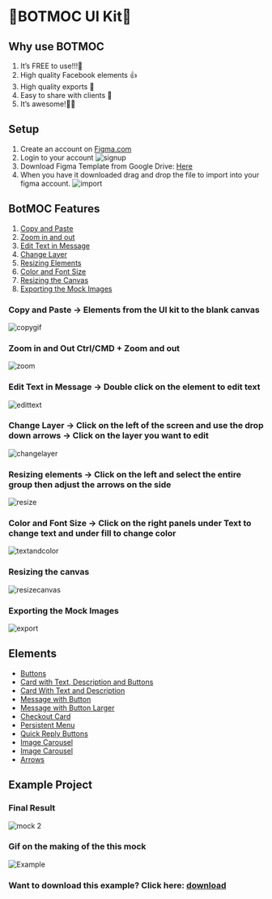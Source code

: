 # 🤖BOTMOC UI Kit🤖

## Why use BOTMOC
1. It’s FREE to use!!!🤑
2. High quality Facebook elements 👍
3. High quality exports 🔎
4. Easy to share with clients 💼
5. It’s awesome!🙂


## Setup
1. Create an account on [Figma.com](https://www.figma.com)
2. Login to your account
![signup](https://user-images.githubusercontent.com/18271248/47385798-9cfa6f80-d6d0-11e8-9730-324398fac011.gif)
3. Download Figma Template from Google Drive: [Here](https://drive.google.com/file/d/17yWxaVbLujXeLdD-cBwczIytEcwO8Z5s/view?usp=sharing)
4. When you have it downloaded drag and drop the file to import into your figma account.
![import](https://user-images.githubusercontent.com/18271248/47385802-a08df680-d6d0-11e8-92c1-731617bf24ef.gif)



## BotMOC Features
1. [Copy and Paste](README.md#copy-and-paste---elements-from-the-ui-kit-to-the-blank-canvas)
2. [Zoom in and out](README.md#zoom-in-and-out-ctrlcmd--zoom-and-out)
3. [Edit Text in Message](README.md#edit-text-in-message---double-click-on-the-element-to-edit-text)
4. [Change Layer](README.md#change-layer---click-on-the-left-of-the-screen-and-use-the-drop-down-arrows---click-on-the-layer-you-want-to-edit)
5. [Resizing Elements](README.md#resizing-elements---click-on-the-left-and-select-the-entire-group-then-adjust-the-arrows-on-the-side)
6. [Color and Font Size](https://github.com/davidbudnick/BOTMOC/blob/master/README.md#color-and-font-size---click-on-the-right-panels-under-text-to-change-text-and-under-fill-to-change-color)
7. [Resizing the Canvas](README.md#resizing-the-canvas)
8. [Exporting the Mock Images](README.md#exporting-the-mock-images)



### Copy and Paste -> Elements from the UI kit to the blank canvas
![copygif](https://user-images.githubusercontent.com/18271248/47383921-5eae8180-d6cb-11e8-812b-c9d8a0f14569.gif)

### Zoom in and Out Ctrl/CMD + Zoom and out
![zoom](https://user-images.githubusercontent.com/18271248/47384123-d67cac00-d6cb-11e8-9acd-83fb59914ad4.gif)

### Edit Text in Message -> Double click on the element to edit text
![edittext](https://user-images.githubusercontent.com/18271248/47384321-67ec1e00-d6cc-11e8-84e4-cc7f00ce351a.gif)

### Change Layer -> Click on the left of the screen and use the drop down arrows -> Click on the layer you want to edit
![changelayer](https://user-images.githubusercontent.com/18271248/47384438-cd400f00-d6cc-11e8-873f-bf06780106d6.gif)

### Resizing elements -> Click on the left and select the entire group then adjust the arrows on the side
![resize](https://user-images.githubusercontent.com/18271248/47384606-5f481780-d6cd-11e8-9c97-a7379d43593a.gif)

### Color and Font Size -> Click on the right panels under Text to change text and under fill to change color
![textandcolor](https://user-images.githubusercontent.com/18271248/47384869-26f50900-d6ce-11e8-9cb8-d26bee6c6ff3.gif)

### Resizing the canvas
![resizecanvas](https://user-images.githubusercontent.com/18271248/47385347-55bfaf00-d6cf-11e8-8940-ab4daeb3bfbc.gif)

### Exporting the Mock Images
![export](https://user-images.githubusercontent.com/18271248/47385482-bd75fa00-d6cf-11e8-8633-e2bbe1415777.gif)



## Elements
- [Buttons](elements.md#buttons)
- [Card with Text, Description and Buttons](elements.md#card-with-text-description-and-buttons)
- [Card With Text and Description](elements.md#card-with-text-and-description)
- [Message with Button](elements.md#message-with-button)
- [Message with Button Larger](elements.md#message-with-button-larger)
- [Checkout Card](elements.md#checkout-card)
- [Persistent Menu](elements.md#persistent-menu)
- [Quick Reply Buttons](elements.md#quick-reply-buttons)
- [Image Carousel](elements.md#image-carousel)
- [Image Carousel](elements.md#video)
- [Arrows](elements.md#arrows)


## Example Project
### Final Result
![mock 2](https://user-images.githubusercontent.com/18271248/47386174-9e786780-d6d1-11e8-9972-5e6992e00cb8.png)

### Gif on the making of the this mock
![Example](https://github.com/davidbudnick/BOTMOC/blob/master/example1.gif)


### Want to download this example? Click here: [download](https://drive.google.com/file/d/1E2MAJ4tRxNsOi6fO0b4mZY31Dg-f0EzC/view?usp=sharing)
